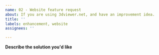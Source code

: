 ```yaml
---
name: 02 - Website feature request
about: If you are using 3dviewer.net, and have an improvement idea.
title: ''
labels: enhancement, website
assignees: ''

---
```


**Describe the solution you'd like**
<!-- A clear and concise description of what you want to happen. -->
